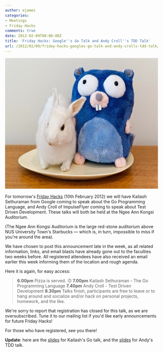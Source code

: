 ```yaml
---
author: ejames
categories:
- Meetings
- Friday Hacks
comments: true
date: 2012-02-09T00:00:00Z
title: 'Friday Hacks: Google''s Go Talk and Andy Croll''s TDD Talk'
url: /2012/02/09/friday-hacks-googles-go-talk-and-andy-crolls-tdd-talk/
---
```


<a href="/res/2012/02/image00.jpeg"><img src="/res/2012/02/image00.jpeg" alt="A picture of the Go Gopher, mascot of the Go Programming Language, with a rabbit." title="Go Gopher" width="640" height="430" class="aligncenter size-full wp-image-2102" /></a>

For tomorrow's <a href="/fridayhacks/">Friday Hacks</a> (10th February 2012) we will have Kailash Sethuraman from Google coming to speak about the Go Programming Language, and Andy Croll of ImpulseFlyer coming to speak about Test Driven Development. These talks will both be held at the Ngee Ann Kongsi Auditorium.

(The Ngee Ann Kongsi Auditorium is the large red-stone auditorium above NUS University Town's Starbucks &mdash; which is, in turn, impossible to miss if you're around the area).

We have chosen to post this announcement late in the week, as all related information, links, and email blasts have already gone out to the faculties two weeks before. All registered attendees have also received an email earlier this week informing them of the location and rough agenda.

Here it is again, for easy access:
<blockquote><strong>6.00pm</strong> Pizza is served. :D
<strong>7.00pm</strong> Kailash Sethuraman - The Go Programming Language
<strong>7.40pm</strong> Andy Croll - Test Driven Development
<strong>8.30pm</strong> Talks finish, participants are free to leave or to hang around and socialize and/or hack on personal projects, homework, and the like.
</blockquote>
We're sorry to report that registration has closed for this talk, as we are oversubscribed. Tune it to our mailing list if you'd like early announcements for future Friday Hacks!

For those who have registered, see you there!

<strong>Update</strong>: here are the <a href="https://docs.google.com/presentation/d/1iV7m06ojm6vEe2BYbROeYSS8O6irBdbkFHK7SwdklxM/edit?pli=1&ndplr=1#slide=id.p18">slides</a> for Kailash's Go talk, and the <a href="http://speakerdeck.com/u/andycroll/p/tdd-for-nus-hackers">slides</a> for Andy's TDD talk.
